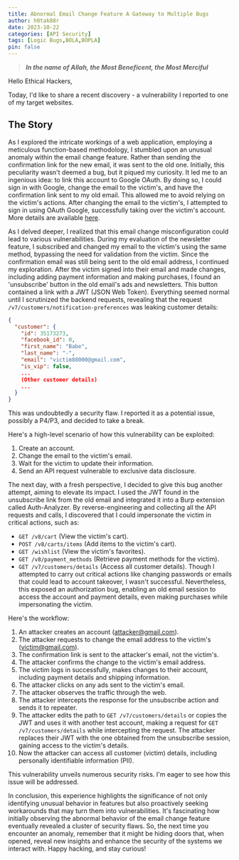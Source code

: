 ```yaml
---
title: Abnormal Email Change Feature A Gateway to Multiple Bugs
author: h0tak88r
date: 2023-10-22
categories: [API Security]
tags: [Logic Bugs,BOLA,BOPLA]
pin: false
---
```


> ***In the name of Allah, the Most Beneficent, the Most Merciful***

Hello Ethical Hackers,

Today, I'd like to share a recent discovery - a vulnerability I reported to one of my target websites.

## The Story

As I explored the intricate workings of a web application, employing a meticulous function-based methodology, I stumbled upon an unusual anomaly within the email change feature. Rather than sending the confirmation link for the new email, it was sent to the old one. Initially, this peculiarity wasn't deemed a bug, but it piqued my curiosity. It led me to an ingenious idea: to link this account to Google OAuth. By doing so, I could sign in with Google, change the email to the victim's, and have the confirmation link sent to my old email. This allowed me to avoid relying on the victim's actions. After changing the email to the victim's, I attempted to sign in using OAuth Google, successfully taking over the victim's account. More details are available [here](https://h0tak88r.github.io/posts/OAuth-Misconfiguration-Exploitation-Leading-to-Pre-Account-Takeover-(ATO)/).

As I delved deeper, I realized that this email change misconfiguration could lead to various vulnerabilities. During my evaluation of the newsletter feature, I subscribed and changed my email to the victim's using the same method, bypassing the need for validation from the victim. Since the confirmation email was still being sent to the old email address, I continued my exploration. After the victim signed into their email and made changes, including adding payment information and making purchases, I found an 'unsubscribe' button in the old email's ads and newsletters. This button contained a link with a JWT (JSON Web Token). Everything seemed normal until I scrutinized the backend requests, revealing that the request `/v7/customers/notification-preferences` was leaking customer details:

```json
{
  "customer": {
    "id": 35173273,
    "facebook_id": 0,
    "first_name": "Babe",
    "last_name": "-",
    "email": "victim88000@gmail.com",
    "is_vip": false,
    ...
    (Other customer details)
    ...
  }
}
```

This was undoubtedly a security flaw. I reported it as a potential issue, possibly a P4/P3, and decided to take a break.

Here's a high-level scenario of how this vulnerability can be exploited:

1. Create an account.
2. Change the email to the victim's email.
3. Wait for the victim to update their information.
4. Send an API request vulnerable to exclusive data disclosure.

The next day, with a fresh perspective, I decided to give this bug another attempt, aiming to elevate its impact. I used the JWT found in the unsubscribe link from the old email and integrated it into a Burp extension called Auth-Analyzer. By reverse-engineering and collecting all the API requests and calls, I discovered that I could impersonate the victim in critical actions, such as:

- `GET /v8/cart` (View the victim's cart).
- `POST /v8/carts/items` (Add items to the victim's cart).
- `GET /wishlist` (View the victim's favorites).
- `GET /v8/payment_methods` (Retrieve payment methods for the victim).
- `GET /v7/customers/details` (Access all customer details).
Though I attempted to carry out critical actions like changing passwords or emails that could lead to account takeover, I wasn't successful. Nevertheless, this exposed an authorization bug, enabling an old email session to access the account and payment details, even making purchases while impersonating the victim.

Here's the workflow:

1. An attacker creates an account (attacker@gmail.com).
2. The attacker requests to change the email address to the victim's (victim@gmail.com).
3. The confirmation link is sent to the attacker's email, not the victim's.
4. The attacker confirms the change to the victim's email address.
5. The victim logs in successfully, makes changes to their account, including payment details and shipping information.
6. The attacker clicks on any ads sent to the victim's email.
7. The attacker observes the traffic through the web.
8. The attacker intercepts the response for the unsubscribe action and sends it to repeater.
9. The attacker edits the path to `GET /v7/customers/details` or copies the JWT and uses it with another test account, making a request for `GET /v7/customers/details` while intercepting the request. The attacker replaces their JWT with the one obtained from the unsubscribe session, gaining access to the victim's details.
10. Now the attacker can access all customer (victim) details, including personally identifiable information (PII).

This vulnerability unveils numerous security risks. I'm eager to see how this issue will be addressed.

In conclusion, this experience highlights the significance of not only identifying unusual behavior in features but also proactively seeking workarounds that may turn them into vulnerabilities. It's fascinating how initially observing the abnormal behavior of the email change feature eventually revealed a cluster of security flaws. So, the next time you encounter an anomaly, remember that it might be hiding doors that, when opened, reveal new insights and enhance the security of the systems we interact with. Happy hacking, and stay curious!
